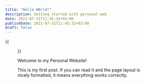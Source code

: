 ```yaml
---
title: "Hello W0rld!"
description: Getting started with personal-web
date: 2021-07-31T11:45:32+03:00
publishDate: 2021-07-31T11:45:32+03:00
draft: false
---
```

{{<figure src="/images/sunrise-938998_1280.jpg" caption="Photo Credit: [Freesaly @ Pixbay](https://pixabay.com/photos/sunrise-stonehenge-ancient-sky-938998/)">}} 

Welcome to my Personal Website!

<!--more-->

This is my first post. If you can read it and the page layout is nicely formatted, it means everything works correctly.
